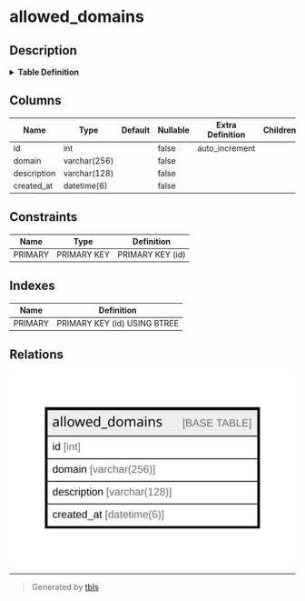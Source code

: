 # allowed_domains

## Description

<details>
<summary><strong>Table Definition</strong></summary>

```sql
CREATE TABLE `allowed_domains` (
  `id` int NOT NULL AUTO_INCREMENT,
  `domain` varchar(256) NOT NULL,
  `description` varchar(128) NOT NULL,
  `created_at` datetime(6) NOT NULL,
  PRIMARY KEY (`id`)
) ENGINE=InnoDB DEFAULT CHARSET=utf8mb4 COLLATE=utf8mb4_0900_ai_ci
```

</details>

## Columns

| Name | Type | Default | Nullable | Extra Definition | Children | Parents | Comment |
| ---- | ---- | ------- | -------- | ---------------- | -------- | ------- | ------- |
| id | int |  | false | auto_increment |  |  |  |
| domain | varchar(256) |  | false |  |  |  |  |
| description | varchar(128) |  | false |  |  |  |  |
| created_at | datetime(6) |  | false |  |  |  |  |

## Constraints

| Name | Type | Definition |
| ---- | ---- | ---------- |
| PRIMARY | PRIMARY KEY | PRIMARY KEY (id) |

## Indexes

| Name | Definition |
| ---- | ---------- |
| PRIMARY | PRIMARY KEY (id) USING BTREE |

## Relations

![er](allowed_domains.svg)

---

> Generated by [tbls](https://github.com/k1LoW/tbls)
